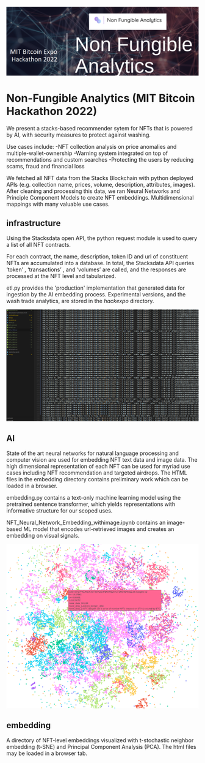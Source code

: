 ![Image](figs/splash.png)


# Non-Fungible Analytics (MIT Bitcoin Hackathon 2022)
We present a stacks-based recommender sytem for NFTs that is powered by AI, with security measures to protect against washing.

Use cases include:
-NFT collection analysis on price anomalies and multiple-wallet-ownership
-Warning system integrated on top of recommendations and custom searches
-Protecting the users by reducing scams, fraud and financial loss

We fetched all NFT data from the Stacks Blockchain with python deployed APIs (e.g. collection name, prices, volume, description, attributes, images). After cleaning and processing this data, we ran Neural Networks and Principle Component Models to create NFT embeddings. Multidimensional mappings with many valuable use cases. 


## infrastructure 

Using the Stacksdata open API, the python request module is used to query a list of all NFT contracts. 

For each contract, the name, description, token ID and url of constituent NFTs are accumulated into a database. In total, the Stacksdata API queries ‘token’ , ‘transactions’ , and ‘volumes’ are called, and the responses are processed at the NFT level and tabularized.

etl.py provides the 'production' implementation that generated data for ingestion by the AI embedding process. Experimental versions, and the wash trade analytics, are stored in the *hackexpo* directory. 

![Image](figs/dataview.png)

## AI

State of the art neural networks for natural language processing and computer vision are used for embedding NFT text data and image data. The high dimensional representation of each NFT can be used for myriad use cases including NFT recommendation and targeted airdrops. The HTML files in the embedding directory contains preliminary work which can be loaded in a browser.  

embedding.py contains a text-only machine learning model using the pretrained sentence transformer, which yields representations with informative structure for our scoped uses. 

NFT_Neural_Network_Embedding_withimage.ipynb contains an image-based ML model that encodes url-retrieved images and creates an embedding on visual signals.


![Image](figs/embed_still.png)

## embedding

A directory of NFT-level embeddings visualized with t-stochastic neighbor embedding (t-SNE) and Principal Component Analysis (PCA). The html files may be loaded in a browser tab.  
